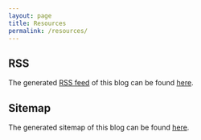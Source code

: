 ```yaml
---
layout: page
title: Resources
permalink: /resources/
---
```


## RSS

The generated [RSS feed](https://en.wikipedia.org/wiki/RSS) of this blog can be found [here](../feed).

## Sitemap

The generated sitemap of this blog can be found [here](../sitemap).
